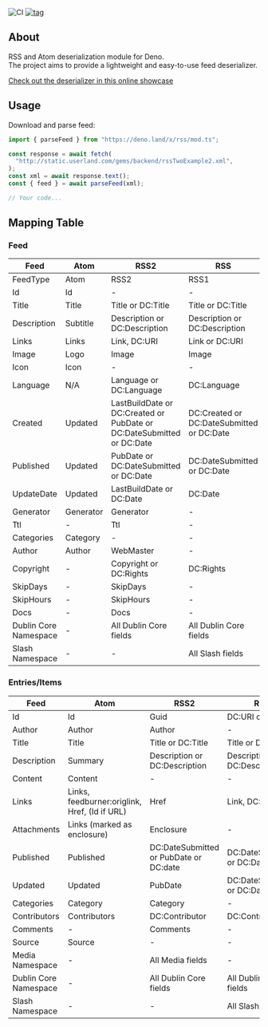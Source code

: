 ![CI](https://github.com/MikaelPorttila/rss/workflows/CI/badge.svg?branch=master)
[![tag](https://img.shields.io/github/tag/MikaelPorttila/rss.svg)](https://github.com/MikaelPorttila/rss/releases)

## About

RSS and Atom deserialization module for Deno.<br/>The project aims to provide a
lightweight and easy-to-use feed deserializer.

[Check out the deserializer in this online
showcase](https://repl.it/@MikaelPorttila/Deno-RSS-Module)

## Usage

Download and parse feed:

```typescript
import { parseFeed } from "https://deno.land/x/rss/mod.ts";

const response = await fetch(
  "http://static.userland.com/gems/backend/rssTwoExample2.xml",
);
const xml = await response.text();
const { feed } = await parseFeed(xml);

// Your code...
```

## Mapping Table

### Feed

| Feed                  | Atom      | RSS2                                                                  | RSS                                       |
| --------------------- | --------- | --------------------------------------------------------------------- | ----------------------------------------- |
| FeedType              | Atom      | RSS2                                                                  | RSS1                                      |
| Id                    | Id        | -                                                                     | -                                         |
| Title                 | Title     | Title or DC:Title                                                     | Title or DC:Title                         |
| Description           | Subtitle  | Description or DC:Description                                         | Description or DC:Description             |
| Links                 | Links     | Link, DC:URI                                                          | Link or DC:URI                            |
| Image                 | Logo      | Image                                                                 | Image                                     |
| Icon                  | Icon      | -                                                                     | -                                         |
| Language              | N/A       | Language or DC:Language                                               | DC:Language                               |
| Created               | Updated   | LastBuildDate or DC:Created or PubDate or DC:DateSubmitted or DC:Date | DC:Created or DC:DateSubmitted or DC:Date |
| Published             | Updated   | PubDate or DC:DateSubmitted or DC:Date                                | DC:DateSubmitted or DC:Date               |
| UpdateDate            | Updated   | LastBuildDate or DC:Date                                              | DC:Date                                   |
| Generator             | Generator | Generator                                                             | -                                         |
| Ttl                   | -         | Ttl                                                                   | -                                         |
| Categories            | Category  | -                                                                     | -                                         |
| Author                | Author    | WebMaster                                                             | -                                         |
| Copyright             | -         | Copyright or DC:Rights                                                | DC:Rights                                 |
| SkipDays              | -         | SkipDays                                                              | -                                         |
| SkipHours             | -         | SkipHours                                                             | -                                         |
| Docs                  | -         | Docs                                                                  | -                                         |
| Dublin Core Namespace | -         | All Dublin Core fields                                                | All Dublin Core fields                    |
| Slash Namespace       | -         | -                                                                     | All Slash fields                          |

### Entries/Items

| Feed                  | Atom                                          | RSS2                                   | RSS                           |
| --------------------- | --------------------------------------------- | -------------------------------------- | ----------------------------- |
| Id                    | Id                                            | Guid                                   | DC:URI or Link                |
| Author                | Author                                        | Author                                 | -                             |
| Title                 | Title                                         | Title or DC:Title                      | Title or DC:Title             |
| Description           | Summary                                       | Description or DC:Description          | Description or DC:Description |
| Content               | Content                                       | -                                      | -                             |
| Links                 | Links, feedburner:origlink, Href, (Id if URL) | Href                                   | Link, DC:URI                  |
| Attachments           | Links (marked as enclosure)                   | Enclosure                              | -                             |
| Published             | Published                                     | DC:DateSubmitted or PubDate or DC:date | DC:DateSubmitted or DC:Date   |
| Updated               | Updated                                       | PubDate                                | DC:DateSubmitted or DC:Date   |
| Categories            | Category                                      | Category                               | -                             |
| Contributors          | Contributors                                  | DC:Contributor                         | DC:Contributor                |
| Comments              | -                                             | Comments                               | -                             |
| Source                | Source                                        | -                                      | -                             |
| Media Namespace       | -                                             | All Media fields                       | -                             |
| Dublin Core Namespace | -                                             | All Dublin Core fields                 | All Dublin Core fields        |
| Slash Namespace       | -                                             | -                                      | All Slash fields              |
